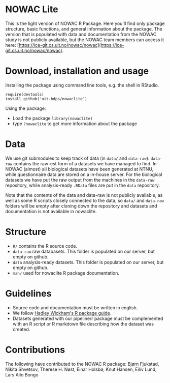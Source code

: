 # NOWAC Lite
This is the light version of NOWAC R Package. Here you'll find only package structure, basic functions, and general information about the package. The version that is populated with data and documentation from the NOWAC study is not publicly available, but the NOWAC team members can access it here: [https://ice-git.cs.uit.no/nowac/nowac](https://ice-git.cs.uit.no/nowac/nowac).

# Download, installation and usage
Installing the package using command line tools, e.g. the shell in RStudio.

```
require(devtools)
install_github('uit-bdps/nowaclite')
```

Using the package:
- Load the package `library(nowaclite)`
- type `?nowaclite` to get more information about the package

# Data
We use git submodules to keep track of data (in `data/` and `data-raw`).
`data-raw` contains the raw-est form of a datasets we have managed to find. In
NOWAC (almost) all biological datasets have been generated at NTNU, while
questionnaire data are stored on a in-house server. For the biological datasets we have put
the raw output from the machines in the `data-raw` repository, while
analysis-ready `.RData` files are put in the `data` repository.

Note that the contents of the data and data-raw is not publicly available, as well as some R scripts closely connected to the data, so
`data/` and `data-raw` folders will be empty after cloning down the repository and datasets and documentation is not available in nowaclite.

# Structure
- `R/` contains the R source code.
- `data-raw` raw databasets.  This folder is populated on our server, but empty on github.
- `data` analysis-ready datasets.  This folder is populated on our server, but empty on github.
- `man/` used for nowaclite R package documentation.

# Guidelines
- Source code and documentation must be written in english.
- We follow [Hadley Wickham's R package guide](http://adv-r.had.co.nz).
- Datasets generated with our pipeline/r package must be complemented with an R script or R markdown file describing how the dataset was created.

# Contributions

The following have contributed to the NOWAC R package: Bjørn Fjukstad, Nikita Shvetsov, Therese H. Nøst, Einar Holsbø, Knut Hansen, Eiliv Lund, Lars Ailo Bongo
